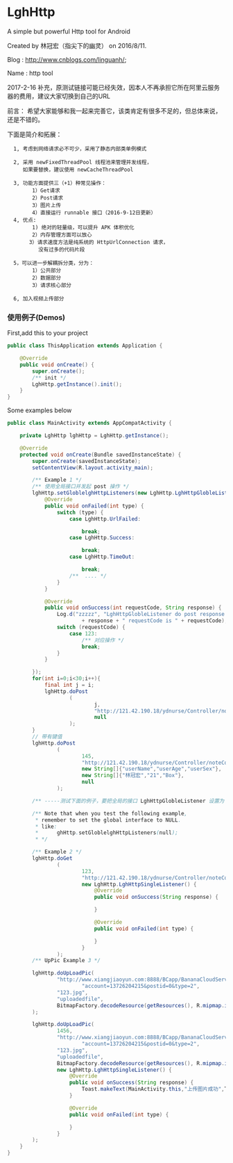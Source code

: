 # LghHttp
A simple but powerful Http tool for Android


  Created by 林冠宏（指尖下的幽灵） on 2016/8/11.
 
  Blog : http://www.cnblogs.com/linguanh/;
 
  Name : http tool
  
  2017-2-16 补充，原测试链接可能已经失效，因本人不再承担它所在阿里云服务器的费用，建议大家切换到自己的URL
 
  前言：
      希望大家能够和我一起来完善它，该类肯定有很多不足的，但总体来说，还是不错的。
 
  下面是简介和拓展：
 
      1, 考虑到网络请求必不可少，采用了静态内部类单例模式
 
      2, 采用 newFixedThreadPool 线程池来管理并发线程，
         如果要替换，建议使用 newCacheThreadPool
 
      3, 功能方面提供三（+1）种常见操作：
            1）Get请求
            2）Post请求
            3）图片上传
            4）直接运行 runnable 接口（2016-9-12日更新）
      4, 优点:
            1) 绝对的轻量级，可以提升 APK 体积优化
            2）内存管理方面可以放心
           3）请求速度方法是纯系统的 HttpUrlConnection 请求，
              没有过多的代码片段
 
      5，可以进一步解耦拆分类，分为：
            1）公共部分
            2）数据部分
            3）请求核心部分

      6, 加入视频上传部分

### 使用例子(Demos)
First,add this to your project
```java
public class ThisApplication extends Application {

    @Override
    public void onCreate() {
        super.onCreate();
        /** init */
        LghHttp.getInstance().init();
    }
}
```
Some examples below

```java
public class MainActivity extends AppCompatActivity {

    private LghHttp lghHttp = LghHttp.getInstance();

    @Override
    protected void onCreate(Bundle savedInstanceState) {
        super.onCreate(savedInstanceState);
        setContentView(R.layout.activity_main);

        /** Example 1 */
        /** 使用全局接口并发起 post 操作 */
        lghHttp.setGloblelghHttpListeners(new LghHttp.LghHttpGlobleListener() {
            @Override
            public void onFailed(int type) {
                switch (type) {
                    case LghHttp.UrlFailed:

                        break;
                    case LghHttp.Success:

                        break;
                    case LghHttp.TimeOut:

                        break;
                    /**  .... */
                }
            }

            @Override
            public void onSuccess(int requestCode, String response) {
                Log.d("zzzzz", "LghHttpGlobleListener do post response "
                        + response + " requestCode is " + requestCode);
                switch (requestCode) {
                    case 123:
                        /** 对应操作 */
                        break;
                }
            }

        });
        for(int i=0;i<30;i++){
            final int j = i;
            lghHttp.doPost
                    (
                            j,
                            "http://121.42.190.18/ydnurse/Controller/noteController.php?func=GetNote",
                            null
                    );
        }
        // 带有键值
        lghHttp.doPost
                (
                        145,
                        "http://121.42.190.18/ydnurse/Controller/noteController.php?func=GetNote",
                        new String[]{"userName","userAge","userSex"},
                        new String[]{"林冠宏","21","Box"},
                        null
                );

        /** -----测试下面的例子，要把全局的接口 LghHttpGlobleListener 设置为 NUll----- */

        /** Note that when you test the following example,
         * remember to set the global interface to NULL.
         * like:
         *      ghHttp.setGloblelghHttpListeners(null);
         * */

        /** Example 2 */
        lghHttp.doGet
                (
                        123,
                        "http://121.42.190.18/ydnurse/Controller/noteController.php?func=GetNote",
                        new LghHttp.LghHttpSingleListener() {
                            @Override
                            public void onSuccess(String response) {

                            }

                            @Override
                            public void onFailed(int type) {

                            }
                        }
                );
        /** UpPic Example 3 */

        lghHttp.doUpLoadPic(
                "http://www.xiangjiaoyun.com:8888/BCapp/BananaCloudServer/userPicUploadFile.php?" +
                        "account=13726204215&postid=0&type=2",
                "123.jpg",
                "uploadedfile",
                BitmapFactory.decodeResource(getResources(), R.mipmap.ic_launcher)
        );

        lghHttp.doUpLoadPic(
                1456,
                "http://www.xiangjiaoyun.com:8888/BCapp/BananaCloudServer/userPicUploadFile.php?" +
                        "account=13726204215&postid=0&type=2",
                "123.jpg",
                "uploadedfile",
                BitmapFactory.decodeResource(getResources(), R.mipmap.ic_launcher),
                new LghHttp.LghHttpSingleListener() {
                    @Override
                    public void onSuccess(String response) {
                        Toast.makeText(MainActivity.this,"上传图片成功",Toast.LENGTH_SHORT).show();
                    }

                    @Override
                    public void onFailed(int type) {

                    }
                }
        );
    }
}
```

